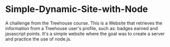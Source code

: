 # Simple-Dynamic-Site-with-Node
A challenge from the Treehouse course. 
This is a Website that retrieves the information from a Treehouse user's profile, such as: badges earned and javascript points.
It's a simple website where the goal was to create a server and practice the use of node.js.
